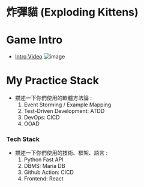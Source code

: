 # 炸彈貓 (Exploding Kittens)
# Game Intro
- [Intro Video](https://www.explodingkittens.com/pages/rules-kittens)
![image](https://github.com/Game-as-a-Service/Exploding-Kittens/assets/40749393/67f6ee6b-810f-4d75-95e8-4eadf0950140)


# My Practice Stack
- 描述一下你們使用的軟體方法論 :
   1. Event Storming / Example Mapping
   2. Test-Driven Development: ATDD
   3. DevOps: CICD
   4. OOAD

### Tech Stack
- 描述一下你們使用的技術、框架、語言 :
   1. Python Fast API
   2. DBMS: Maria DB
   3. Github Action: CICD
   4. Frontend: React
